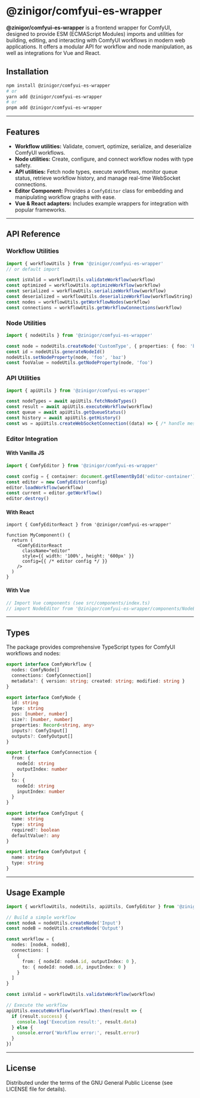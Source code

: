 # @zinigor/comfyui-es-wrapper

**@zinigor/comfyui-es-wrapper** is a frontend wrapper for ComfyUI, designed to provide ESM (ECMAScript Modules) imports and utilities for building, editing, and interacting with ComfyUI workflows in modern web applications. It offers a modular API for workflow and node manipulation, as well as integrations for Vue and React.

## Installation

```bash
npm install @zinigor/comfyui-es-wrapper
# or
yarn add @zinigor/comfyui-es-wrapper
# or  
pnpm add @zinigor/comfyui-es-wrapper
```

---

## Features

- **Workflow utilities:** Validate, convert, optimize, serialize, and deserialize ComfyUI workflows.
- **Node utilities:** Create, configure, and connect workflow nodes with type safety.
- **API utilities:** Fetch node types, execute workflows, monitor queue status, retrieve workflow history, and manage real-time WebSocket connections.
- **Editor Component:** Provides a `ComfyEditor` class for embedding and manipulating workflow graphs with ease.
- **Vue & React adapters:** Includes example wrappers for integration with popular frameworks.

---

## API Reference

### Workflow Utilities

```typescript
import { workflowUtils } from '@zinigor/comfyui-es-wrapper'
// or default import

const isValid = workflowUtils.validateWorkflow(workflow)
const optimized = workflowUtils.optimizeWorkflow(workflow)
const serialized = workflowUtils.serializeWorkflow(workflow)
const deserialized = workflowUtils.deserializeWorkflow(workflowString)
const nodes = workflowUtils.getWorkflowNodes(workflow)
const connections = workflowUtils.getWorkflowConnections(workflow)
```

### Node Utilities

```typescript
import { nodeUtils } from '@zinigor/comfyui-es-wrapper'

const node = nodeUtils.createNode('CustomType', { properties: { foo: 'bar' } })
const id = nodeUtils.generateNodeId()
nodeUtils.setNodeProperty(node, 'foo', 'baz')
const fooValue = nodeUtils.getNodeProperty(node, 'foo')
```

### API Utilities

```typescript
import { apiUtils } from '@zinigor/comfyui-es-wrapper'

const nodeTypes = await apiUtils.fetchNodeTypes()
const result = await apiUtils.executeWorkflow(workflow)
const queue = await apiUtils.getQueueStatus()
const history = await apiUtils.getHistory()
const ws = apiUtils.createWebSocketConnection((data) => { /* handle messages */ })
```

### Editor Integration

#### With Vanilla JS

```typescript
import { ComfyEditor } from '@zinigor/comfyui-es-wrapper'

const config = { container: document.getElementById('editor-container') }
const editor = new ComfyEditor(config)
editor.loadWorkflow(workflow)
const current = editor.getWorkflow()
editor.destroy()
```

#### With React

```tsx
import { ComfyEditorReact } from '@zinigor/comfyui-es-wrapper'

function MyComponent() {
  return (
    <ComfyEditorReact 
      className="editor"
      style={{ width: '100%', height: '600px' }}
      config={{ /* editor config */ }}
    />
  )
}
```

#### With Vue

```typescript
// Import Vue components (see src/components/index.ts)
// import NodeEditor from '@zinigor/comfyui-es-wrapper/components/NodeEditor.vue'
```

---

## Types

The package provides comprehensive TypeScript types for ComfyUI workflows and nodes:

```typescript
export interface ComfyWorkflow {
  nodes: ComfyNode[]
  connections: ComfyConnection[]
  metadata?: { version: string; created: string; modified: string }
}

export interface ComfyNode {
  id: string
  type: string
  pos: [number, number]
  size?: [number, number]
  properties: Record<string, any>
  inputs?: ComfyInput[]
  outputs?: ComfyOutput[]
}

export interface ComfyConnection {
  from: {
    nodeId: string
    outputIndex: number
  }
  to: {
    nodeId: string
    inputIndex: number
  }
}

export interface ComfyInput {
  name: string
  type: string
  required?: boolean
  defaultValue?: any
}

export interface ComfyOutput {
  name: string
  type: string
}
```

---

## Usage Example

```typescript
import { workflowUtils, nodeUtils, apiUtils, ComfyEditor } from '@zinigor/comfyui-es-wrapper'

// Build a simple workflow
const nodeA = nodeUtils.createNode('Input')
const nodeB = nodeUtils.createNode('Output')

const workflow = {
  nodes: [nodeA, nodeB],
  connections: [
    {
      from: { nodeId: nodeA.id, outputIndex: 0 },
      to: { nodeId: nodeB.id, inputIndex: 0 }
    }
  ]
}

const isValid = workflowUtils.validateWorkflow(workflow)

// Execute the workflow
apiUtils.executeWorkflow(workflow).then(result => {
  if (result.success) {
    console.log('Execution result:', result.data)
  } else {
    console.error('Workflow error:', result.error)
  }
})
```

---

## License

Distributed under the terms of the GNU General Public License (see LICENSE file for details).
